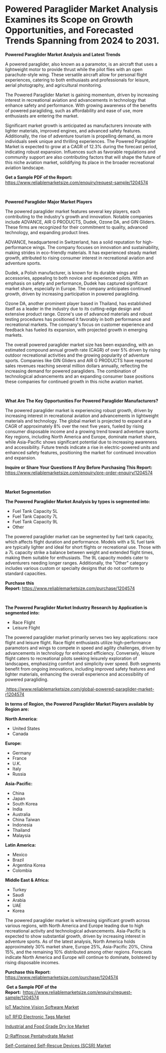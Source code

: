 <p><h1>Powered Paraglider Market Analysis Examines its Scope on Growth Opportunities, and Forecasted Trends Spanning from 2024 to 2031.</h1></p><p><strong>Powered Paraglider Market Analysis and Latest Trends</strong></p>
<p><p>A powered paraglider, also known as a paramotor, is an aircraft that uses a lightweight motor to provide thrust while the pilot flies with an open parachute-style wing. These versatile aircraft allow for personal flight experiences, catering to both enthusiasts and professionals for leisure, aerial photography, and agricultural monitoring. </p><p>The Powered Paraglider Market is gaining momentum, driven by increasing interest in recreational aviation and advancements in technology that enhance safety and performance. With growing awareness of the benefits of powered paragliding, such as affordability and ease of use, more enthusiasts are entering the market. </p><p>Significant market growth is anticipated as manufacturers innovate with lighter materials, improved engines, and advanced safety features. Additionally, the rise of adventure tourism is propelling demand, as more individuals seek unique and thrilling experiences. The Powered Paraglider Market is expected to grow at a CAGR of 12.3% during the forecast period, indicating robust expansion. Influences such as favorable regulations and community support are also contributing factors that will shape the future of this niche aviation market, solidifying its place in the broader recreational aviation landscape.</p></p>
<p><strong>Get a Sample PDF of the Report:&nbsp;</strong> <a href="https://www.reliablemarketsize.com/enquiry/request-sample/1204574?utm_campaign=1568&utm_medium=2&utm_source=Github&utm_content=ia&utm_term=16102024&utm_id=powered-paraglider">https://www.reliablemarketsize.com/enquiry/request-sample/1204574</a></p>
<p>&nbsp;</p>
<p><strong>Powered Paraglider Major Market Players</strong></p>
<p><p>The powered paraglider market features several key players, each contributing to the industry's growth and innovation. Notable companies include ADVANCE, AIR G PRODUCTS, Dudek, Ozone DA, and GIN Gliders. These firms are recognized for their commitment to quality, advanced technology, and expanding product lines.</p><p>ADVANCE, headquartered in Switzerland, has a solid reputation for high-performance wings. The company focuses on innovation and sustainability, making strides in eco-friendly materials. It has experienced steady market growth, attributed to rising consumer interest in recreational aviation and adventure sports.</p><p>Dudek, a Polish manufacturer, is known for its durable wings and accessories, appealing to both novice and experienced pilots. With an emphasis on safety and performance, Dudek has captured significant market share, especially in Europe. The company anticipates continued growth, driven by increasing participation in powered paragliding.</p><p>Ozone DA, another prominent player based in Thailand, has established itself as a leader in the industry due to its cutting-edge design and extensive product range. Ozone's use of advanced materials and robust testing procedures has positioned it favorably in both performance and recreational markets. The company's focus on customer experience and feedback has fueled its expansion, with projected growth in emerging markets.</p><p>The overall powered paraglider market size has been expanding, with an estimated compound annual growth rate (CAGR) of over 5% driven by rising outdoor recreational activities and the growing popularity of adventure sports. Companies like GIN Gliders and AIR G PRODUCTS have reported sales revenues reaching several million dollars annually, reflecting the increasing demand for powered paragliders. The combination of technological advancements and an expanding consumer base positions these companies for continued growth in this niche aviation market.</p></p>
<p>&nbsp;</p>
<p><strong>What Are The Key Opportunities For Powered Paraglider Manufacturers?</strong></p>
<p><p>The powered paraglider market is experiencing robust growth, driven by increasing interest in recreational aviation and advancements in lightweight materials and technology. The global market is projected to expand at a CAGR of approximately 8% over the next five years, fueled by rising consumer disposable income and a growing trend toward adventure sports. Key regions, including North America and Europe, dominate market share, while Asia-Pacific shows significant potential due to increasing awareness and accessibility. Future trends indicate a rise in electric-powered units and enhanced safety features, positioning the market for continued innovation and expansion.</p></p>
<p><strong>Inquire or Share Your Questions If Any Before Purchasing This Report:</strong> <a href="https://www.reliablemarketsize.com/enquiry/pre-order-enquiry/1204574?utm_campaign=1568&utm_medium=2&utm_source=Github&utm_content=ia&utm_term=16102024&utm_id=powered-paraglider">https://www.reliablemarketsize.com/enquiry/pre-order-enquiry/1204574</a></p>
<p>&nbsp;</p>
<p><strong>Market Segmentation</strong></p>
<p><strong>The Powered Paraglider Market Analysis by types is segmented into:</strong></p>
<p><ul><li>Fuel Tank Capacity 5L</li><li>Fuel Tank Capacity 7L</li><li>Fuel Tank Capacity 9L</li><li>Other</li></ul></p>
<p><p>The powered paraglider market can be segmented by fuel tank capacity, which affects flight duration and performance. Models with a 5L fuel tank are typically lighter and ideal for short flights or recreational use. Those with a 7L capacity strike a balance between weight and extended flight times, making them suitable for enthusiasts. The 9L capacity models cater to adventurers needing longer ranges. Additionally, the "Other" category includes various custom or specialty designs that do not conform to standard capacities.</p></p>
<p><strong>Purchase this Report:&nbsp;</strong><a href="https://www.reliablemarketsize.com/purchase/1204574?utm_campaign=1568&utm_medium=2&utm_source=Github&utm_content=ia&utm_term=16102024&utm_id=powered-paraglider">https://www.reliablemarketsize.com/purchase/1204574</a></p>
<p>&nbsp;</p>
<p><strong>The Powered Paraglider Market Industry Research by Application is segmented into:</strong></p>
<p><ul><li>Race Flight</li><li>Leisure Flight</li></ul></p>
<p><p>The powered paraglider market primarily serves two key applications: race flight and leisure flight. Race flight enthusiasts utilize high-performance paramotors and wings to compete in speed and agility challenges, driven by advancements in technology for enhanced efficiency. Conversely, leisure flight caters to recreational pilots seeking leisurely exploration of landscapes, emphasizing comfort and simplicity over speed. Both segments benefit from ongoing innovations, including improved safety features and lighter materials, enhancing the overall experience and accessibility of powered paragliding.</p></p>
<p><a href="https://www.reliablemarketsize.com/global-powered-paraglider-market-r1204574?utm_campaign=1568&utm_medium=2&utm_source=Github&utm_content=ia&utm_term=16102024&utm_id=powered-paraglider">&nbsp;https://www.reliablemarketsize.com/global-powered-paraglider-market-r1204574</a></p>
<p><strong>In terms of Region, the Powered Paraglider Market Players available by Region are:</strong></p>
<p>
    <p> <strong> North America: </strong>
        <ul>
            <li>United States</li>
            <li>Canada</li>
        </ul>
        </p> 
    <p> <strong> Europe: </strong>
        <ul>
            <li>Germany</li>
            <li>France</li>
            <li>U.K.</li>
            <li>Italy</li>
            <li>Russia</li>
        </ul>
        </p> 
    <p> <strong> Asia-Pacific: </strong>
        <ul>
            <li>China</li>
            <li>Japan</li>
            <li>South Korea</li>
            <li>India</li>
            <li>Australia</li>
            <li>China Taiwan</li>
            <li>Indonesia</li>
            <li>Thailand</li>
            <li>Malaysia</li>
        </ul>
        </p> 
    <p> <strong> Latin America: </strong>
        <ul>
            <li>Mexico</li>
            <li>Brazil</li>
            <li>Argentina Korea</li>
            <li>Colombia</li>
        </ul>
        </p> 
    <p> <strong> Middle East & Africa: </strong>
        <ul>
            <li>Turkey</li>
            <li>Saudi</li>
            <li>Arabia</li>
            <li>UAE</li>
            <li>Korea</li>
        </ul>
    </p>
    </p>
<p><p>The powered paraglider market is witnessing significant growth across various regions, with North America and Europe leading due to high recreational activity and technological advancements. Asia-Pacific is expected to show substantial growth, driven by increasing interest in adventure sports. As of the latest analysis, North America holds approximately 30% market share, Europe 25%, Asia-Pacific 20%, China 15%, and the remaining 10% distributed among other regions. Forecasts indicate North America and Europe will continue to dominate, bolstered by rising disposable incomes.</p></p>
<p><strong>Purchase this Report: </strong><a href="https://www.reliablemarketsize.com/purchase/1204574?utm_campaign=1568&utm_medium=2&utm_source=Github&utm_content=ia&utm_term=16102024&utm_id=powered-paraglider">https://www.reliablemarketsize.com/purchase/1204574</a></p>
<p>&nbsp;<strong>Get a Sample PDF of the Report:&nbsp;&nbsp;</strong><a href="https://www.reliablemarketsize.com/enquiry/request-sample/1204574?utm_campaign=1568&utm_medium=2&utm_source=Github&utm_content=ia&utm_term=16102024&utm_id=powered-paraglider">https://www.reliablemarketsize.com/enquiry/request-sample/1204574</a></p>
<p><strong></strong></p>
<p><p><a href="https://www.linkedin.com/pulse/disruption-innovation-iot-machine-vision-software-industry-qia8c?trk=public_post_embed_feed-article-content&utm_campaign=1568&utm_medium=2&utm_source=Github&utm_content=ia&utm_term=16102024&utm_id=powered-paraglider">IoT Machine Vision Software Market</a></p><p><a href="https://www.linkedin.com/pulse/global-iot-rfid-electronic-tags-market-opportunities-challenges2024-3ubve?utm_campaign=1568&utm_medium=2&utm_source=Github&utm_content=ia&utm_term=16102024&utm_id=powered-paraglider">IoT RFID Electronic Tags Market</a></p><p><a href="https://www.linkedin.com/pulse/industrial-food-grade-dry-ice-market-evolution-regional-adaptations-bnjde?utm_campaign=1568&utm_medium=2&utm_source=Github&utm_content=ia&utm_term=16102024&utm_id=powered-paraglider">Industrial and Food Grade Dry Ice Market</a></p><p><a href="https://www.linkedin.com/pulse/d-raffinose-pentahydrate-market-pulse-102-expansion-blueprint-dwcue?utm_campaign=1568&utm_medium=2&utm_source=Github&utm_content=ia&utm_term=16102024&utm_id=powered-paraglider">D-Raffinose Pentahydrate Market</a></p><p><a href="https://www.linkedin.com/pulse/pulse-self-contained-self-rescue-devices-scsr-rhythms-tixqe?utm_campaign=1568&utm_medium=2&utm_source=Github&utm_content=ia&utm_term=16102024&utm_id=powered-paraglider">Self-Contained Self-Rescue Devices (SCSR) Market</a></p></p>